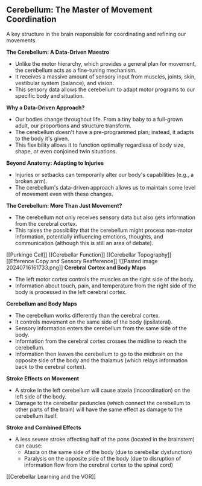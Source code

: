## Cerebellum: The Master of Movement Coordination

A key structure in the brain responsible for coordinating and refining our movements. 

**The Cerebellum: A Data-Driven Maestro**
- Unlike the motor hierarchy, which provides a general plan for movement, the cerebellum acts as a fine-tuning mechanism.
- It receives a massive amount of sensory input from muscles, joints, skin, vestibular system (balance), and vision.
- This sensory data allows the cerebellum to adapt motor programs to our specific body and situation.

**Why a Data-Driven Approach?**

- Our bodies change throughout life. From a tiny baby to a full-grown adult, our proportions and structure transform.
- The cerebellum doesn't have a pre-programmed plan; instead, it adapts to the body it's given.
- This flexibility allows it to function optimally regardless of body size, shape, or even conjoined twin situations.

**Beyond Anatomy: Adapting to Injuries**

- Injuries or setbacks can temporarily alter our body's capabilities (e.g., a broken arm).
- The cerebellum's data-driven approach allows us to maintain some level of movement even with these changes.

**The Cerebellum: More Than Just Movement?**

- The cerebellum not only receives sensory data but also gets information from the cerebral cortex.
- This raises the possibility that the cerebellum might process non-motor information, potentially influencing emotions, thoughts, and communication (although this is still an area of debate).

[[Purkinge Cell]]
[[Cerebellar Function]]
[[Cerebellar Topography]]
[[Efference Copy and Sensory Reafference]]
![[Pasted image 20240716161733.png]]
**Cerebral Cortex and Body Maps**

- The left motor cortex controls the muscles on the right side of the body.
- Information about touch, pain, and temperature from the right side of the body is processed in the left cerebral cortex.

**Cerebellum and Body Maps**

- The cerebellum works differently than the cerebral cortex.
- It controls movement on the same side of the body (ipsilateral).
- Sensory information enters the cerebellum from the same side of the body.
- Information from the cerebral cortex crosses the midline to reach the cerebellum.
- Information then leaves the cerebellum to go to the midbrain on the opposite side of the body and the thalamus (which relays information back to the cerebral cortex).

**Stroke Effects on Movement**

- A stroke in the left cerebellum will cause ataxia (incoordination) on the left side of the body.
- Damage to the cerebellar peduncles (which connect the cerebellum to other parts of the brain) will have the same effect as damage to the cerebellum itself.

**Stroke and Combined Effects**

- A less severe stroke affecting half of the pons (located in the brainstem) can cause:
    - Ataxia on the same side of the body (due to cerebellar dysfunction)
    - Paralysis on the opposite side of the body (due to disruption of information flow from the cerebral cortex to the spinal cord)

[[Cerebellar Learning and the VOR]]
